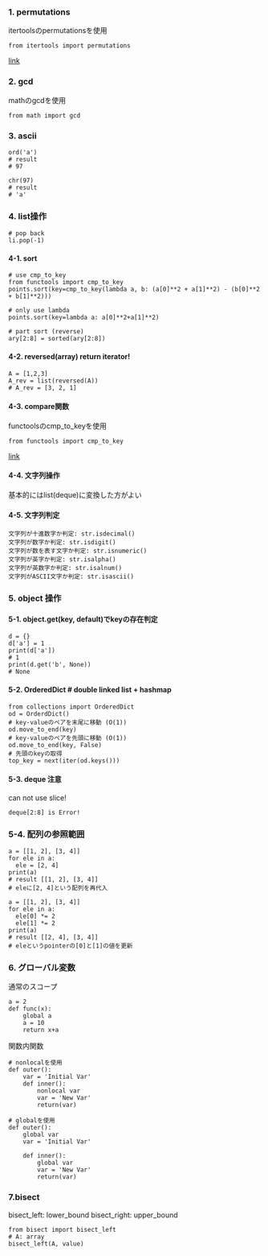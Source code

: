 ### 1. permutations
itertoolsのpermutationsを使用
```
from itertools import permutations
```
[link](./permutations.py)

### 2. gcd
mathのgcdを使用
```
from math import gcd
```

### 3. ascii
```
ord('a')
# result
# 97

chr(97)
# result
# 'a'
```
### 4. list操作
```
# pop back
li.pop(-1)
```

#### 4-1. sort
```
# use cmp_to_key
from functools import cmp_to_key
points.sort(key=cmp_to_key(lambda a, b: (a[0]**2 + a[1]**2) - (b[0]**2 + b[1]**2)))

# only use lambda
points.sort(key=lambda a: a[0]**2+a[1]**2)

# part sort (reverse)        
ary[2:8] = sorted(ary[2:8])
```

#### 4-2. reversed(array) return iterator!
```
A = [1,2,3]
A_rev = list(reversed(A))
# A_rev = [3, 2, 1]
```

#### 4-3. compare関数
functoolsのcmp_to_keyを使用
```
from functools import cmp_to_key
```
[link](./compare_function.py)

#### 4-4. 文字列操作
基本的にはlist(deque)に変換した方がよい

#### 4-5. 文字列判定
```
文字列が十進数字か判定: str.isdecimal()
文字列が数字か判定: str.isdigit()
文字列が数を表す文字か判定: str.isnumeric()
文字列が英字か判定: str.isalpha()
文字列が英数字か判定: str.isalnum()
文字列がASCII文字か判定: str.isascii()
```

### 5. object 操作
#### 5-1. object.get(key, default)でkeyの存在判定
```
d = {}
d['a'] = 1
print(d['a'])
# 1
print(d.get('b', None))
# None
```

#### 5-2. OrderedDict # double linked list + hashmap
```
from collections import OrderedDict
od = OrderdDict()
# key-valueのペアを末尾に移動 (O(1))
od.move_to_end(key)
# key-valueのペアを先頭に移動 (O(1))
od.move_to_end(key, False)
# 先頭のkeyの取得
top_key = next(iter(od.keys()))
```

#### 5-3. deque 注意
can not use slice!
```
deque[2:8] is Error!
```

### 5-4. 配列の参照範囲
```
a = [[1, 2], [3, 4]]
for ele in a:
  ele = [2, 4]
print(a)
# result [[1, 2], [3, 4]]
# eleに[2, 4]という配列を再代入

a = [[1, 2], [3, 4]]
for ele in a:
  ele[0] *= 2
  ele[1] *= 2
print(a)
# result [[2, 4], [3, 4]]
# eleというpointerの[0]と[1]の値を更新
```

### 6. グローバル変数
通常のスコープ
```
a = 2
def func(x):
    global a
    a = 10
    return x+a
```

関数内関数
```
# nonlocalを使用
def outer():
    var = 'Initial Var'
    def inner():
        nonlocal var
        var = 'New Var'
        return(var)

# globalを使用  
def outer():
    global var
    var = 'Initial Var'

    def inner():
        global var
        var = 'New Var'
        return(var)  
```

### 7.bisect
bisect_left: lower_bound 
bisect_right: upper_bound
```
from bisect import bisect_left
# A: array
bisect_left(A, value)
```
